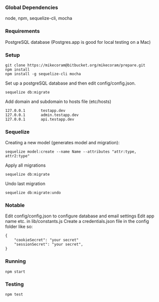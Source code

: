 ### Global Dependencies
node,
npm,
sequelize-cli,
mocha

### Requirements
PostgreSQL database (Postgres.app is good for local testing on a Mac)

### Setup
~~~~ 
git clone https://mikecoram@bitbucket.org/mikecoram/prepare.git
npm install
npm install -g sequelize-cli mocha
~~~~
Set up a postgreSQL database and then edit config/config.json.
~~~~
sequelize db:migrate
~~~~
Add domain and subdomain to hosts file (etc/hosts)
~~~~
127.0.0.1       testapp.dev
127.0.0.1       admin.testapp.dev
127.0.0.1       api.testapp.dev
~~~~

### Sequelize
Creating a new model (generates model and migration):
~~~~
sequelize model:create --name Name --attributes "attr:type, attr2:type"
~~~~

Apply all migrations
~~~~
sequelize db:migrate
~~~~

Undo last migration
~~~~
sequelize db:migrate:undo
~~~~

### Notable
Edit config/config.json to configure database and email settings
Edit app name etc. in lib/constants.js
Create a credentials.json file in the config folder like so:
~~~~
{
    "cookieSecret": "your secret"
    "sessionSecret": "your secret",
}
~~~~

### Running
~~~~
npm start
~~~~

### Testing
~~~~
npm test
~~~~